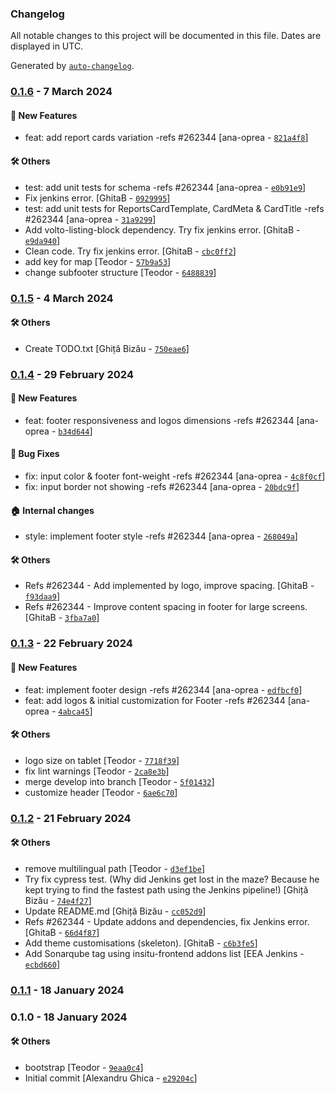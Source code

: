 ### Changelog

All notable changes to this project will be documented in this file. Dates are displayed in UTC.

Generated by [`auto-changelog`](https://github.com/CookPete/auto-changelog).

### [0.1.6](https://github.com/eea/volto-insitu-policy/compare/0.1.5...0.1.6) - 7 March 2024

#### :rocket: New Features

- feat: add report cards variation -refs #262344 [ana-oprea - [`821a4f8`](https://github.com/eea/volto-insitu-policy/commit/821a4f87b46e2fd088ab46865fb896017162570f)]

#### :hammer_and_wrench: Others

- test: add unit tests for schema -refs #262344 [ana-oprea - [`e0b91e9`](https://github.com/eea/volto-insitu-policy/commit/e0b91e996bb41a291059fb4595311b7e311ff72b)]
- Fix jenkins error. [GhitaB - [`0929995`](https://github.com/eea/volto-insitu-policy/commit/0929995aa0140794e5ef156bae7f05513a0f7c0f)]
- test: add unit tests for ReportsCardTemplate, CardMeta & CardTitle -refs #262344 [ana-oprea - [`31a9299`](https://github.com/eea/volto-insitu-policy/commit/31a9299211e79eaee95fcd08ba0ffa87a6fdbc31)]
- Add volto-listing-block dependency. Try fix jenkins error. [GhitaB - [`e9da940`](https://github.com/eea/volto-insitu-policy/commit/e9da940e947ff8b0afa0eeb17b94d4a6ffbbe969)]
- Clean code. Try fix jenkins error. [GhitaB - [`cbc0ff2`](https://github.com/eea/volto-insitu-policy/commit/cbc0ff28986658437ae5654acf577722a700fae0)]
- add key for map [Teodor - [`57b9a53`](https://github.com/eea/volto-insitu-policy/commit/57b9a5380ebf36cdd41c572149f496c01c4ad5c0)]
- change subfooter structure [Teodor - [`6488839`](https://github.com/eea/volto-insitu-policy/commit/648883926febf4f22167f16622f6b90c284d0623)]
### [0.1.5](https://github.com/eea/volto-insitu-policy/compare/0.1.4...0.1.5) - 4 March 2024

#### :hammer_and_wrench: Others

- Create TODO.txt [Ghiță Bizău - [`750eae6`](https://github.com/eea/volto-insitu-policy/commit/750eae68232d3bc4b7b4a8f487cd395086950c58)]
### [0.1.4](https://github.com/eea/volto-insitu-policy/compare/0.1.3...0.1.4) - 29 February 2024

#### :rocket: New Features

- feat: footer responsiveness and logos dimensions -refs #262344 [ana-oprea - [`b34d644`](https://github.com/eea/volto-insitu-policy/commit/b34d644307d3daa8df0ab9a2a653729cadb03a56)]

#### :bug: Bug Fixes

- fix: input color & footer font-weight -refs #262344 [ana-oprea - [`4c8f0cf`](https://github.com/eea/volto-insitu-policy/commit/4c8f0cf7de6e501eadbaea11d57ebce5244df8d0)]
- fix: input border not showing -refs #262344 [ana-oprea - [`20bdc9f`](https://github.com/eea/volto-insitu-policy/commit/20bdc9f2cc13472fd6b7d0f1cc33756ac49db036)]

#### :house: Internal changes

- style: implement footer style -refs #262344 [ana-oprea - [`268049a`](https://github.com/eea/volto-insitu-policy/commit/268049a21b9323d99e92b7c70991faca85c74ad1)]

#### :hammer_and_wrench: Others

- Refs #262344 - Add implemented by logo, improve spacing. [GhitaB - [`f93daa9`](https://github.com/eea/volto-insitu-policy/commit/f93daa9a7bd03641f845e078baa9b39c4a58c6b8)]
- Refs #262344 - Improve content spacing in footer for large screens. [GhitaB - [`3fba7a0`](https://github.com/eea/volto-insitu-policy/commit/3fba7a0bd795835895c5804ad25ac8937274e07b)]
### [0.1.3](https://github.com/eea/volto-insitu-policy/compare/0.1.2...0.1.3) - 22 February 2024

#### :rocket: New Features

- feat: implement footer design -refs #262344 [ana-oprea - [`edfbcf0`](https://github.com/eea/volto-insitu-policy/commit/edfbcf09b0cb9b18049c356afb8925f5e77790b7)]
- feat: add logos & initial customization for Footer -refs #262344 [ana-oprea - [`4abca45`](https://github.com/eea/volto-insitu-policy/commit/4abca45baa68a50a23f340c840e661e7039618b5)]

#### :hammer_and_wrench: Others

- logo size on tablet [Teodor - [`7718f39`](https://github.com/eea/volto-insitu-policy/commit/7718f398ed93a7eb871642bf7008d3f0a101f2a4)]
- fix lint warnings [Teodor - [`2ca8e3b`](https://github.com/eea/volto-insitu-policy/commit/2ca8e3b259af3d4ce5bdf980454400e9f2528803)]
- merge develop into branch [Teodor - [`5f01432`](https://github.com/eea/volto-insitu-policy/commit/5f01432c2daa2e72b29791d339bd974b388e6d0d)]
- customize header [Teodor - [`6ae6c70`](https://github.com/eea/volto-insitu-policy/commit/6ae6c70194fb481abfa0389e3f14fbfd1f474ce8)]
### [0.1.2](https://github.com/eea/volto-insitu-policy/compare/0.1.1...0.1.2) - 21 February 2024

#### :hammer_and_wrench: Others

- remove multilingual path [Teodor - [`d3ef1be`](https://github.com/eea/volto-insitu-policy/commit/d3ef1beb82d00890a120f1d07c8735d6214c8b1e)]
- Try fix cypress test. (Why did Jenkins get lost in the maze? Because he kept trying to find the fastest path using the Jenkins pipeline!) [Ghiță Bizău - [`74e4f27`](https://github.com/eea/volto-insitu-policy/commit/74e4f27cbd4705b4ac17dc6dcb3aa5552dcfa52f)]
- Update README.md [Ghiță Bizău - [`cc052d9`](https://github.com/eea/volto-insitu-policy/commit/cc052d90e419c2690252a43763b42ffacf19092d)]
- Refs #262344 - Update addons and dependencies, fix Jenkins error. [GhitaB - [`66d4f87`](https://github.com/eea/volto-insitu-policy/commit/66d4f8719fe359f845bde6b4013822318aecade5)]
- Add theme customisations (skeleton). [GhitaB - [`c6b3fe5`](https://github.com/eea/volto-insitu-policy/commit/c6b3fe50282ef230017d12b9f25605359fe95979)]
- Add Sonarqube tag using insitu-frontend addons list [EEA Jenkins - [`ecbd660`](https://github.com/eea/volto-insitu-policy/commit/ecbd66073a213c59edd0d980b2b1e4ddecfec68b)]
### [0.1.1](https://github.com/eea/volto-insitu-policy/compare/0.1.0...0.1.1) - 18 January 2024

### 0.1.0 - 18 January 2024

#### :hammer_and_wrench: Others

- bootstrap [Teodor - [`9eaa0c4`](https://github.com/eea/volto-insitu-policy/commit/9eaa0c423382e6aa9cb480b36f659d561b6fb5cb)]
- Initial commit [Alexandru Ghica - [`e29204c`](https://github.com/eea/volto-insitu-policy/commit/e29204ce963a9ab249d8296da74529f94ae09412)]
